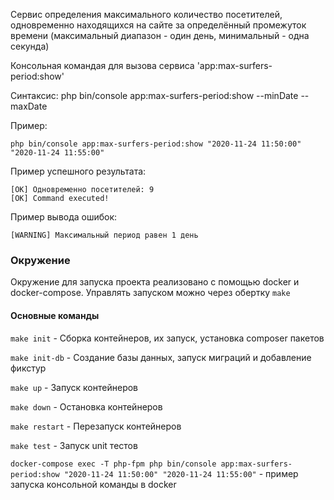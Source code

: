 Сервис определения максимального количество посетителей, одновременно находящихся на сайте за определённый промежуток времени (максимальный диапазон - один день, минимальный - одна секунда)

Консольная командая для вызова сервиса 'app:max-surfers-period:show'

Синтаксис: php bin/console app:max-surfers-period:show --minDate --maxDate

Пример:
```
php bin/console app:max-surfers-period:show "2020-11-24 11:50:00" "2020-11-24 11:55:00"
```

Пример успешного результата:
```
[OK] Одновременно посетителей: 9 
[OK] Command executed!
```
Пример вывода ошибок:
```
[WARNING] Максимальный период равен 1 день   
```

### Окружение
Окружение для запуска проекта реализовано с помощью docker и docker-compose. Управлять запуском можно через обертку `make`

#### Основные команды
`make init` - Сборка контейнеров, их запуск, установка composer пакетов 

`make init-db` - Создание базы данных, запуск миграций и добавление фикстур

`make up` - Запуск контейнеров

`make down` - Остановка контейнеров

`make restart` - Перезапуск контейнеров

`make test` - Запуск unit тестов

``
docker-compose exec -T php-fpm php bin/console app:max-surfers-period:show "2020-11-24 11:50:00" "2020-11-24 11:55:00"
`` - пример запуска консольной команды в docker